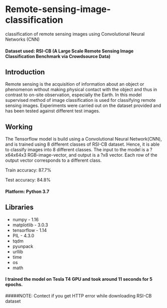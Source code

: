 # Remote-sensing-image-classification
classification of remote sensing images using Convolutional Neural Networks (CNN)

#### Dataset used: RSI-CB (A Large Scale Remote Sensing Image Classification Benchmark via Crowdsource Data)

## Introduction
Remote sensing is the acquisition of information about an object or phenomenon without making physical contact with the object
and thus in contrast to on-site observation, especially the Earth.
In this model supervised method of image classification is used for classifying remote sensing images. Experiments were carried out on the
dataset provided and has been tested against different test images.

## Working
The Tensorflow model is build using a Convolutional Neural Network(CNN), and is trained using 8 different classes of RSI-CB
dataset. Hence, it is able to classify images into 8 different classes. The input to the model is a ?x64x64x3 RGB-image-vector,
and output is a ?x8 vector. Each row of the output vector corresponds to a different class.

Train accuracy: 87.7%

Test accuracy: 84.8%

#### Platform: Python 3.7

## Libraries
*   numpy      - 1.16
*   matplotlib - 3.0.3
*   tensorflow - 1.14
*   PIL        - 4.3.0
*   tqdm
*   pyunpack
*   urllib
*   time
*   os
*   math


#### I trained the model on Tesla T4 GPU and took around 11 seconds for 5 epochs.

#####NOTE: Contect if you get HTTP error while downloading RSI-CB dataset
